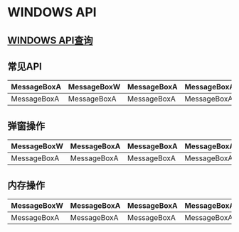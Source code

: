 # WINDOWS API

## [WINDOWS API查询](https://learn.microsoft.com/en-us/windows/win32/api/)

## 常见API

| MessageBoxA     | MessageBoxW        | MessageBoxA          | MessageBoxA    | MessageBoxA    |
|--------|------------|--------------|---------|---------|
| MessageBoxA   | MessageBoxA       | MessageBoxA        | MessageBoxA   | MessageBoxA     | 

## 弹窗操作

| MessageBoxW     | MessageBoxA        | MessageBoxA          | MessageBoxA    | MessageBoxA    |
|--------|------------|--------------|---------|---------|
| MessageBoxA   | MessageBoxA       | MessageBoxA        | MessageBoxA   | MessageBoxA     | 

## 内存操作

| MessageBoxW     | MessageBoxA        | MessageBoxA          | MessageBoxA    | MessageBoxA    |
|--------|------------|--------------|---------|---------|
| MessageBoxA   | MessageBoxA       | MessageBoxA        | MessageBoxA   | MessageBoxA     | 